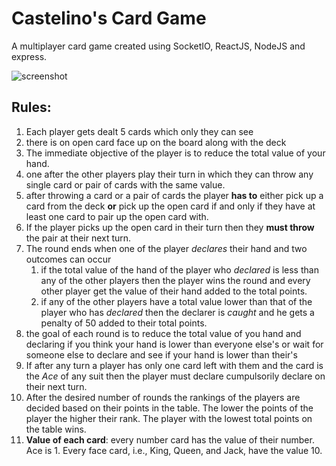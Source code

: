 # Castelino's Card Game
A multiplayer card game created using SocketIO, ReactJS, NodeJS and express.

![screenshot](https://imgur.com/ZdVkjLt.png)

## Rules:
1. Each player gets dealt 5 cards which only they can see
2. there is on open card face up on the board along with the deck
3. The immediate objective of the player is to reduce the total value of your hand.
4. one after the other players play their turn in which they can throw any single card or pair of cards with the same value.
5. after throwing a card or a pair of cards the player **has to** either pick up a card from the deck **or** pick up the open card if and only if they have at least one card to pair up the open card with.
6. If the player picks up the open card in their turn then they **must throw** the pair at their next turn.
7. The round ends when one of the player *declares* their hand and two outcomes can occur
    1. if the total value of the hand of the player who *declared* is less than any of the other players then the player wins the round and every other player get the value of their hand added to the total points.
    2. if any of the other players have a total value lower than that of the player who has *declared* then the declarer is *caught* and he gets a penalty of 50 added to their total points.
8. the goal of each round is to reduce the total value of you hand and declaring if you think your hand is lower than everyone else's or wait for someone else to declare and see if your hand is lower than their's
9. If after any turn a player has only one card left with them and the card is the *Ace* of any suit then the player must declare cumpulsorily declare on their next turn.
10. After the desired number of rounds the rankings of the players are decided based on their points in the table. The lower the points of the player the higher their rank. The player with the lowest total points on the table wins.
11. **Value of each card**: every number card has the value of their number. Ace is 1. Every face card, i.e., King, Queen, and Jack, have the value 10.
